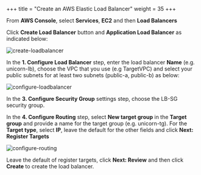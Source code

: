 +++
title = "Create an AWS Elastic Load Balancer"
weight = 35
+++


From **AWS Console**, select **Services**, **EC2** and then **Load Balancers**

Click **Create Load Balancer** button and **Application Load Balancer** as indicated below:

![create-loadbalancer](/ecs/create-lb.png)

In the **1. Configure Load Balancer** step, enter the load balancer **Name** (e.g. unicorn-lb), choose the VPC that you use (e.g TargetVPC) and select your public subnets for at least two subnets (public-a, public-b) as below:

![configure-loadbalancer](/ecs/configure-lb.png)

In the **3. Configure Security Group** settings step, choose the LB-SG security group.

In the **4. Configure Routing** step, select **New target group** in the **Target group** and provide a name for the target group (e.g. unicorn-tg). For the **Target type**, select **IP**, leave the default for the other fields and click **Next: Register Targets**

![configure-routing](/ecs/configure-routing.png)

Leave the default of register targets, click **Next: Review** and then click **Create** to create the load balancer.
